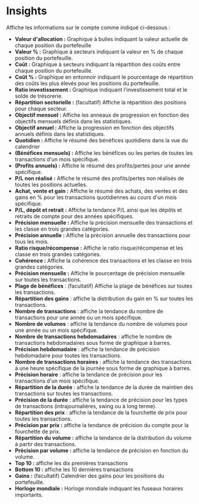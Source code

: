 # **Insights**

Affiche les informations sur le compte comme indiqué ci-dessous :
- **Valeur d'allocation :** Graphique à bulles indiquant la valeur actuelle de chaque position du portefeuille
- **Valeur % :** Graphique à secteurs indiquant la valeur en % de chaque position du portefeuille.
- **Coût :** Graphique à secteurs indiquant la répartition des coûts entre chaque position du portefeuille.
- **Coût % :** Graphique en entonnoir indiquant le pourcentage de répartition des coûts les plus élevés pour les positions du portefeuille.
- **Ratio investissement :** Graphique indiquant l'investissement total et le solde de trésorerie.
- **Répartition sectorielle :** (facultatif) Affiche la répartition des positions pour chaque secteur.
- **Objectif mensuel :** Affiche les anneaux de progression en fonction des objectifs mensuels définis dans les statistiques.
- **Objectif annuel :** Affiche la progression en fonction des objectifs annuels définis dans les statistiques.
- **Quotidien :** Affiche le résumé des bénéfices quotidiens dans la vue du calendrier
- **(Bénéfices mensuels) :** Affiche les bénéfices ou les pertes de toutes les transactions d'un mois spécifique.
- **(Profits annuels) :** Affiche le résumé des profits/pertes pour une année spécifique.
- **P/L non réalisé :** Affiche le résumé des profits/pertes non réalisés de toutes les positions actuelles.
- **Achat, vente et gain :** Affiche le résumé des achats, des ventes et des gains en % pour les transactions quotidiennes au cours d'un mois spécifique.
- **P/L, dépôt et retrait :** Affiche la tendance P/L ainsi que les dépôts et retraits de compte pour des années spécifiques.
- **Précision mensuelle :** Affiche la précision mensuelle des transactions et les classe en trois grandes catégories.
- **Précision annuelle :** Affiche la précision annuelle des transactions pour tous les mois.
- **Ratio risque/récompense :** Affiche le ratio risque/récompense et les classe en trois grandes catégories.
- **Cohérence :** Affiche la cohérence des transactions et les classe en trois grandes catégories.
- **Précision mensuelle :** Affiche le pourcentage de précision mensuelle sur toutes les transactions.
- **Plage de bénéfices** : (facultatif) Affiche la plage de bénéfices sur toutes les transactions.
- **Répartition des gains** : affiche la distribution du gain en % sur toutes les transactions.
- **Nombre de transactions** : affiche la tendance du nombre de transactions pour une année ou un mois spécifique.
- **Nombre de volumes** : affiche la tendance du nombre de volumes pour une année ou un mois spécifique.
- **Nombre de transactions hebdomadaires** : affiche le nombre de transactions hebdomadaires sous forme de graphique à barres.
- **Précision hebdomadaire** : affiche la tendance de précision hebdomadaire pour toutes les transactions.
- **Nombre de transactions horaires** : affiche la tendance des transactions à une heure spécifique de la journée sous forme de graphique à barres.
- **Précision horaire** : affiche la tendance de précision pour les transactions d'un mois spécifique.
- **Répartition de la durée** : affiche la tendance de la durée de maintien des transactions sur toutes les transactions.
- **Précision de la durée** : affiche la tendance de précision pour les types de transactions (intrajournalières, swing ou à long terme).
- **Répartition des prix** : affiche la tendance de la fourchette de prix pour toutes les transactions.
- **Précision par prix :** affiche la tendance de précision du compte pour la fourchette de prix.
- **Répartition du volume :** affiche la tendance de la distribution du volume à partir des transactions.
- **Précision par volume :** affiche la tendance de précision en fonction du volume.
- **Top 10 :** affiche les dix premières transactions
- **Bottom 10 :** affiche les 10 dernières transactions
- **Gains :** (facultatif) Calendrier des gains pour les positions du portefeuille.
- **Horloge mondiale :** Horloge mondiale indiquant les fuseaux horaires importants.


